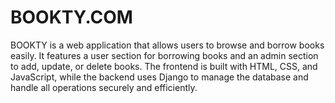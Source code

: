 # BOOKTY.COM
BOOKTY is a web application that allows users to browse and borrow books easily. It features a user section for borrowing books and an admin section to add, update, or delete books. The frontend is built with HTML, CSS, and JavaScript, while the backend uses Django to manage the database and handle all operations securely and efficiently.
